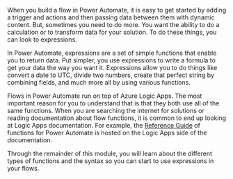 When you build a flow in Power Automate, it is easy to get started by adding a trigger and actions and then passing data between them with dynamic content. But, sometimes you need to do more. You want the ability to do a calculation or to transform data for your solution. To do these things, you can look to expressions.

In Power Automate, expressions are a set of simple functions that enable you to return data. Put simpler, you use expressions to write a formula to get your data the way you want it. Expressions allow you to do things like convert a date to UTC, divide two numbers, create that perfect string by combining fields, and much more all by using various functions.

Flows in Power Automate run on top of Azure Logic Apps. The most important reason for you to understand that is that they both use all of the same functions. When you are searching the internet for solutions or reading documentation about flow functions, it is common to end up looking at Logic Apps documentation. For example, the [Reference Guide](https://docs.microsoft.com/azure/logic-apps/workflow-definition-language-functions-reference/?azure-portal=true) of functions for Power Automate is hosted on the Logic Apps side of the documentation.

Through the remainder of this module, you will learn about the different types of functions and the syntax so you can start to use expressions in your flows.
